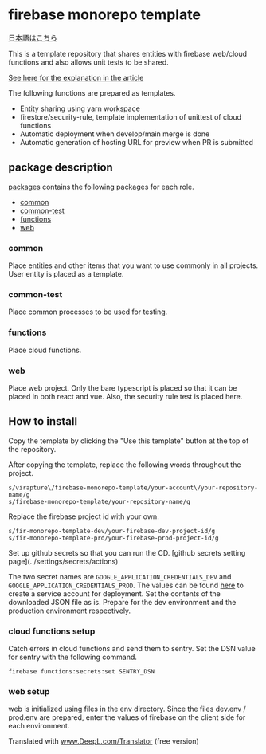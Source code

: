 # firebase monorepo template

[日本語はこちら](./tree/main/README-ja.md)

This is a template repository that shares entities with firebase web/cloud functions and also allows unit tests to be shared.

[See here for the explanation in the article](https://qiita.com/mogmet/fafe7c58cb7649cf1b36)

The following functions are prepared as templates.

- Entity sharing using yarn workspace
- firestore/security-rule, template implementation of unittest of cloud functions
- Automatic deployment when develop/main merge is done
- Automatic generation of hosting URL for preview when PR is submitted

## package description

[packages](./packages) contains the following packages for each role.

- [common](./packages/common)
- [common-test](./packages/common-test)
- [functions](./packages/functions)
- [web](./packages/web)

### common

Place entities and other items that you want to use commonly in all projects.
User entity is placed as a template.

### common-test

Place common processes to be used for testing.

### functions

Place cloud functions.

### web

Place web project.
Only the bare typescript is placed so that it can be placed in both react and vue.
Also, the security rule test is placed here.

## How to install

Copy the template by clicking the "Use this template" button at the top of the repository.

After copying the template, replace the following words throughout the project.

```
s/virapture\/firebase-monorepo-template/your-account\/your-repository-name/g
s/firebase-monorepo-template/your-repository-name/g
```

Replace the firebase project id with your own.
```
s/fir-monorepo-template-dev/your-firebase-dev-project-id/g
s/fir-monorepo-template-prd/your-firebase-prod-project-id/g
```

Set up github secrets so that you can run the CD.
[github secrets setting page](. /settings/secrets/actions)

The two secret names are `GOOGLE_APPLICATION_CREDENTIALS_DEV` and `GOOGLE_APPLICATION_CREDENTIALS_PROD`.
The values can be found [here](https://cloud.google.com/docs/authentication/getting-started) to create a service account for deployment.
Set the contents of the downloaded JSON file as is.
Prepare for the dev environment and the production environment respectively.

### cloud functions setup

Catch errors in cloud functions and send them to sentry.
Set the DSN value for sentry with the following command.

```shell
firebase functions:secrets:set SENTRY_DSN
````

### web setup

web is initialized using files in the env directory.
Since the files dev.env / prod.env are prepared, enter the values of firebase on the client side for each environment.

Translated with www.DeepL.com/Translator (free version)